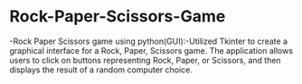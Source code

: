 # Rock-Paper-Scissors-Game
 -Rock Paper Scissors game using python(GUI):-Utilized Tkinter to create a graphical interface for a Rock, Paper, Scissors game. The application allows users to click on buttons representing Rock, Paper, or Scissors, and then displays the result of a random computer choice.
